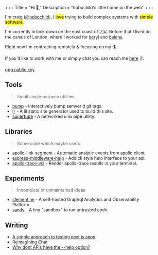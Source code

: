 +++
Title = "Hi 👋,"
Description = "hobochild's little home on the web"
+++

I'm craig ([@hobochild](https://github.com/hobochild)), I <mark>love</mark> trying to build complex systems with <mark>simple software</mark>.

I'm currently in lock down on the east coast of 🇿🇦. Before that I lived on the canals of London, where I worked for [beryl](https://beryl.cc/) and [balena](https://balena.io/).

Right now I'm contracting remotely & focusing on my 🏄.

If you'd like to work with me or simply chat you can reach me [here](mailto:website@hobochild.com) ✌️.

[gpg public key](/publickey.txt).

## Tools

> Small single purpose utilities.

- [bump](https://github.com/hobochild/bump) - Interactively bump semver'd git tags.
- [lil](https://github.com/hobochild/lil) - A lil static site generator used to build this site.   
- [supertube](https://github.com/hobochild/supertube) - A networked unix pipe utility.

## Libraries

> Some code which maybe useful.

- [apollo-link-segment](https://github.com/hobochild/apollo-link-segment) - Automatic analytic events from apollo client. 
- [express-middleware-help](https://github.com/hobochild/express-help-middleware) - Add cli style help interface to your api. 
- [apollo-trace-viz](https://github.com/hobochild/apollo-trace-viz) - Render apollo-trace results in your terminal.

## Experiments

> Incomplete or unmaintained ideas 

- [clementine](https://github.com/hobochild/clementine) - A self-hosted Graphql Analytics and Observability Platform.
- [sandy](https://github.com/hobochild/sandy) - A tiny "sandbox" to run untrusted code.

## Writing

- [A simple approach to testing next.js apps](/posts/testing.html)
- [Reimagining Chat](/posts/chat.html)
- [Why dont APIs have the --help option?](/posts/help.html)
